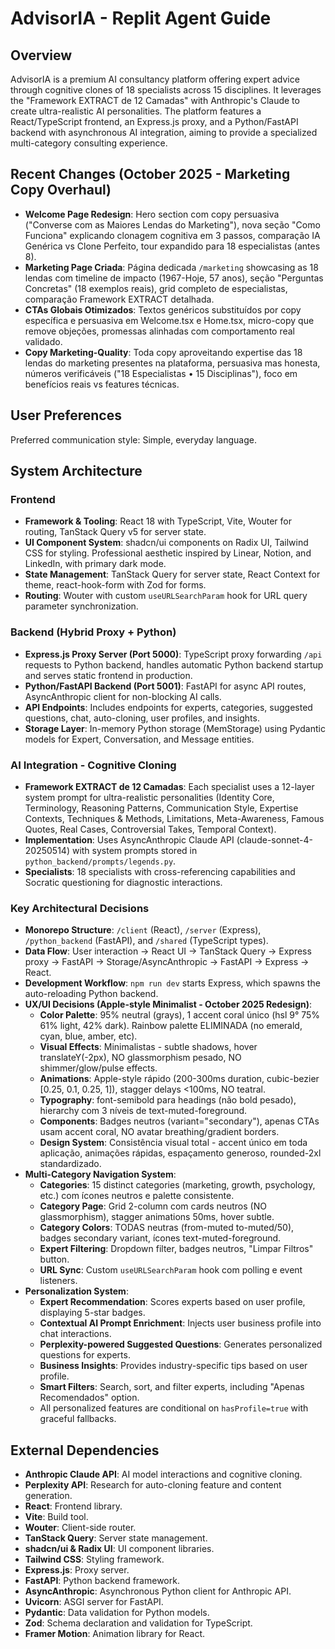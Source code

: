 # AdvisorIA - Replit Agent Guide

## Overview
AdvisorIA is a premium AI consultancy platform offering expert advice through cognitive clones of 18 specialists across 15 disciplines. It leverages the "Framework EXTRACT de 12 Camadas" with Anthropic's Claude to create ultra-realistic AI personalities. The platform features a React/TypeScript frontend, an Express.js proxy, and a Python/FastAPI backend with asynchronous AI integration, aiming to provide a specialized multi-category consulting experience.

## Recent Changes (October 2025 - Marketing Copy Overhaul)
- **Welcome Page Redesign**: Hero section com copy persuasiva ("Converse com as Maiores Lendas do Marketing"), nova seção "Como Funciona" explicando clonagem cognitiva em 3 passos, comparação IA Genérica vs Clone Perfeito, tour expandido para 18 especialistas (antes 8).
- **Marketing Page Criada**: Página dedicada `/marketing` showcasing as 18 lendas com timeline de impacto (1967-Hoje, 57 anos), seção "Perguntas Concretas" (18 exemplos reais), grid completo de especialistas, comparação Framework EXTRACT detalhada.
- **CTAs Globais Otimizados**: Textos genéricos substituídos por copy específica e persuasiva em Welcome.tsx e Home.tsx, micro-copy que remove objeções, promessas alinhadas com comportamento real validado.
- **Copy Marketing-Quality**: Toda copy aproveitando expertise das 18 lendas do marketing presentes na plataforma, persuasiva mas honesta, números verificáveis ("18 Especialistas • 15 Disciplinas"), foco em benefícios reais vs features técnicas.

## User Preferences
Preferred communication style: Simple, everyday language.

## System Architecture

### Frontend
- **Framework & Tooling**: React 18 with TypeScript, Vite, Wouter for routing, TanStack Query v5 for server state.
- **UI Component System**: shadcn/ui components on Radix UI, Tailwind CSS for styling. Professional aesthetic inspired by Linear, Notion, and LinkedIn, with primary dark mode.
- **State Management**: TanStack Query for server state, React Context for theme, react-hook-form with Zod for forms.
- **Routing**: Wouter with custom `useURLSearchParam` hook for URL query parameter synchronization.

### Backend (Hybrid Proxy + Python)
- **Express.js Proxy Server (Port 5000)**: TypeScript proxy forwarding `/api` requests to Python backend, handles automatic Python backend startup and serves static frontend in production.
- **Python/FastAPI Backend (Port 5001)**: FastAPI for async API routes, AsyncAnthropic client for non-blocking AI calls.
- **API Endpoints**: Includes endpoints for experts, categories, suggested questions, chat, auto-cloning, user profiles, and insights.
- **Storage Layer**: In-memory Python storage (MemStorage) using Pydantic models for Expert, Conversation, and Message entities.

### AI Integration - Cognitive Cloning
- **Framework EXTRACT de 12 Camadas**: Each specialist uses a 12-layer system prompt for ultra-realistic personalities (Identity Core, Terminology, Reasoning Patterns, Communication Style, Expertise Contexts, Techniques & Methods, Limitations, Meta-Awareness, Famous Quotes, Real Cases, Controversial Takes, Temporal Context).
- **Implementation**: Uses AsyncAnthropic Claude API (claude-sonnet-4-20250514) with system prompts stored in `python_backend/prompts/legends.py`.
- **Specialists**: 18 specialists with cross-referencing capabilities and Socratic questioning for diagnostic interactions.

### Key Architectural Decisions
- **Monorepo Structure**: `/client` (React), `/server` (Express), `/python_backend` (FastAPI), and `/shared` (TypeScript types).
- **Data Flow**: User interaction -> React UI -> TanStack Query -> Express proxy -> FastAPI -> Storage/AsyncAnthropic -> FastAPI -> Express -> React.
- **Development Workflow**: `npm run dev` starts Express, which spawns the auto-reloading Python backend.
- **UX/UI Decisions (Apple-style Minimalist - October 2025 Redesign)**:
    - **Color Palette**: 95% neutral (grays), 1 accent coral único (hsl 9° 75% 61% light, 42% dark). Rainbow palette ELIMINADA (no emerald, cyan, blue, amber, etc).
    - **Visual Effects**: Minimalistas - subtle shadows, hover translateY(-2px), NO glassmorphism pesado, NO shimmer/glow/pulse effects.
    - **Animations**: Apple-style rápido (200-300ms duration, cubic-bezier [0.25, 0.1, 0.25, 1]), stagger delays <100ms, NO teatral.
    - **Typography**: font-semibold para headings (não bold pesado), hierarchy com 3 níveis de text-muted-foreground.
    - **Components**: Badges neutros (variant="secondary"), apenas CTAs usam accent coral, NO avatar breathing/gradient borders.
    - **Design System**: Consistência visual total - accent único em toda aplicação, animações rápidas, espaçamento generoso, rounded-2xl standardizado.
- **Multi-Category Navigation System**:
    - **Categories**: 15 distinct categories (marketing, growth, psychology, etc.) com ícones neutros e palette consistente.
    - **Category Page**: Grid 2-column com cards neutros (NO glassmorphism), stagger animations 50ms, hover subtle.
    - **Category Colors**: TODAS neutras (from-muted to-muted/50), badges secondary variant, ícones text-muted-foreground.
    - **Expert Filtering**: Dropdown filter, badges neutros, "Limpar Filtros" button.
    - **URL Sync**: Custom `useURLSearchParam` hook com polling e event listeners.
- **Personalization System**:
    - **Expert Recommendation**: Scores experts based on user profile, displaying 5-star badges.
    - **Contextual AI Prompt Enrichment**: Injects user business profile into chat interactions.
    - **Perplexity-powered Suggested Questions**: Generates personalized questions for experts.
    - **Business Insights**: Provides industry-specific tips based on user profile.
    - **Smart Filters**: Search, sort, and filter experts, including "Apenas Recomendados" option.
    - All personalized features are conditional on `hasProfile=true` with graceful fallbacks.

## External Dependencies

- **Anthropic Claude API**: AI model interactions and cognitive cloning.
- **Perplexity API**: Research for auto-cloning feature and content generation.
- **React**: Frontend library.
- **Vite**: Build tool.
- **Wouter**: Client-side router.
- **TanStack Query**: Server state management.
- **shadcn/ui & Radix UI**: UI component libraries.
- **Tailwind CSS**: Styling framework.
- **Express.js**: Proxy server.
- **FastAPI**: Python backend framework.
- **AsyncAnthropic**: Asynchronous Python client for Anthropic API.
- **Uvicorn**: ASGI server for FastAPI.
- **Pydantic**: Data validation for Python models.
- **Zod**: Schema declaration and validation for TypeScript.
- **Framer Motion**: Animation library for React.